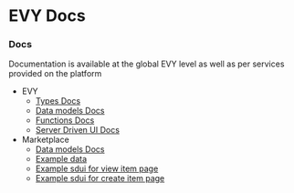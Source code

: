 # EVY Docs

### Docs
Documentation is available at the global EVY level as well as per services provided on the platform

* EVY
    * [Types Docs](./evy/types.md)
    * [Data models Docs](./evy/data.md)
    * [Functions Docs](./evy/functions.md)
    * [Server Driven UI Docs](./evy/sdui.md)
* Marketplace
    * [Data models Docs](./services/marketplace/data.md)
    * [Example data](./services/marketplace/example-data.md)
    * [Example sdui for view item page](./services/marketplace/example-sdui-view-item.md)
    * [Example sdui for create item page](./services/marketplace/example-sdui-create-item.md)